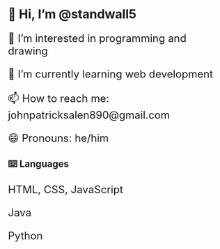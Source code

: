 <style>
p {
  font-size: 24px;
}
</style>

<h1>👋 Hi, I’m @standwall5 </h1>
<p>👀 I’m interested in programming and drawing</p>
<p>🌱 I’m currently learning web development</p>
<p>📫 How to reach me: johnpatricksalen890@gmail.com</p>
<p>😄 Pronouns: he/him</p>
<h2>⌨️ Languages</h2>
<p>HTML, CSS, JavaScript</p>
<p>Java</p>
<p>Python</p>


<!---
standwall5/standwall5 is a ✨ special ✨ repository because its `README.md` (this file) appears on your GitHub profile.
You can click the Preview link to take a look at your changes.
--->
